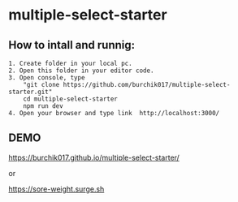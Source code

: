 # multiple-select-starter

## How to intall and runnig:

    1. Create folder in your local pc.
    2. Open this folder in your editor code.
    3. Open console, type
        "git clone https://github.com/burchik017/multiple-select-starter.git"
        cd multiple-select-starter
        npm run dev
    4. Open your browser and type link  http://localhost:3000/

## DEMO

https://burchik017.github.io/multiple-select-starter/

or

https://sore-weight.surge.sh
